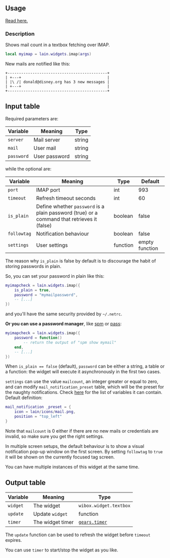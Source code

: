 ## Usage

[Read here.](https://github.com/copycat-killer/lain/wiki/Widgets#usage)

### Description

Shows mail count in a textbox fetching over IMAP.

```lua
local myimap = lain.widgets.imap(args)
```

New mails are notified like this:

	+--------------------------------------------+
	| +---+                                      |
	| |\ /| donald@disney.org has 3 new messages |
	| +---+                                      |
	+--------------------------------------------+

## Input table

Required parameters are:

Variable | Meaning | Type
--- | --- | ---
`server` | Mail server | string
`mail` | User mail | string
`password` | User password | string

while the optional are:

Variable | Meaning | Type | Default
--- | --- | --- | ---
`port` | IMAP port | int | 993
`timeout` | Refresh timeout seconds | int | 60
`is_plain` | Define whether `password` is a plain password (true) or a command that retrieves it (false) | boolean | false
`followtag` | Notification behaviour | boolean | false
`settings` | User settings | function | empty function

The reason why `is_plain` is false by default is to discourage the habit of storing passwords in plain.

So, you can set your password in plain like this:

```lua
myimapcheck = lain.widgets.imap({
    is_plain = true,
    password = "mymailpassword",
    -- [...]
})
```

and you'll have the same security provided by `~/.netrc`.

**Or you can use a password manager**, like [spm](https://notabug.org/kl3/spm) or [pass](https://www.passwordstore.org):

```lua
myimapcheck = lain.widgets.imap({
    password = function()
        -- return the output of "spm show mymail"
    end,
    -- [...]
})
```

When `is_plain == false` (default), `password` can be either a string, a table or a function: the widget will execute it asynchronously in the first two cases.

`settings` can use the value `mailcount`, an integer greater or equal to zero, and can modify `mail_notification_preset` table, which will be the preset for the naughty notifications. Check [here](https://awesomewm.org/apidoc/libraries/naughty.html#notify) for the list of variables it can contain. Default definition:

```lua
mail_notification _preset = {
    icon = lain/icons/mail.png,
    position = "top_left"
}
```

Note that `mailcount` is 0 either if there are no new mails or credentials are invalid, so make sure you get the right settings.

In multiple screen setups, the default behaviour is to show a visual notification pop-up window on the first screen. By setting `followtag` to `true` it will be shown on the currently focused tag screen.

You can have multiple instances of this widget at the same time.

## Output table

Variable | Meaning | Type
--- | --- | ---
`widget` | The widget | `wibox.widget.textbox`
`update` | Update `widget` | function
`timer` | The widget timer | [`gears.timer`](https://awesomewm.org/doc/api/classes/gears.timer.html)

The `update` function can be used to refresh the widget before `timeout` expires.

You can use `timer` to start/stop the widget as you like.
